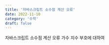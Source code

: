```yaml
---
title: '자바스크립트 소수점 계산 오류'
date: 2022-11-10
category: '수학'
draft: false
---
```


자바스크립트 소수점 계산 오류
가수 지수 부호에 대하여
